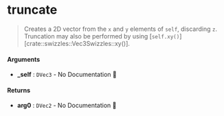 # truncate

>  Creates a 2D vector from the `x` and `y` elements of `self`, discarding `z`.
>  Truncation may also be performed by using [`self.xy()`][crate::swizzles::Vec3Swizzles::xy()].

#### Arguments

- **\_self** : `DVec3` \- No Documentation 🚧

#### Returns

- **arg0** : `DVec2` \- No Documentation 🚧